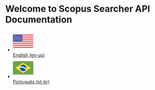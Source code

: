# Welcome to Scopus Searcher API Documentation

<div class="grid cards" markdown>

- [![USA Flag](images/en.png)](en/index.md) <br/> [English (en-us)](en/index.md)
- [![Brazil Flag](images/br.png)](pt/index.md) <br/> [Português (pt-br)](pt/index.md)

</div>
